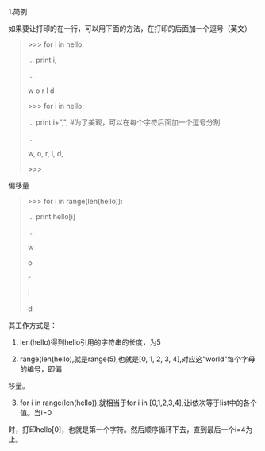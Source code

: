 1.简例

如果要让打印的在一行，可以用下面的方法，在打印的后面加一个逗号（英文）

> &gt;&gt;&gt; for i in hello:
>
> ... print i,
>
> ...
>
> w o r l d
>
> &gt;&gt;&gt; for i in hello:
>
> ... print i+",", \#为了美观，可以在每个字符后面加一个逗号分割
>
> ...
>
> w, o, r, l, d,
>
> &gt;&gt;&gt;

偏移量

> &gt;&gt;&gt; for i in range\(len\(hello\)\):
>
> ... print hello\[i\]
>
> ...
>
> w
>
> o
>
> r
>
> l
>
> d

其工作方式是：

1. len\(hello\)得到hello引用的字符串的长度，为5

2. range\(len\(hello\),就是range\(5\),也就是\[0, 1, 2, 3, 4\],对应这"world"每个字母的编号，即偏

移量。

3. for i in range\(len\(hello\)\),就相当于for i in \[0,1,2,3,4\],让i依次等于list中的各个值。当i=0

时，打印hello\[0\]，也就是第一个字符。然后顺序循环下去，直到最后一个i=4为止。



